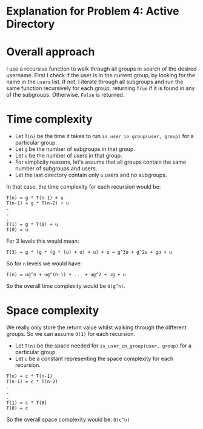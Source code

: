 # Explanation for Problem 4: Active Directory

# Overall approach
I use a recursive function to walk through all groups in search of the desired username.
First I check if the user is in the current group, by looking for the name in the `users` list.
If not, I iterate through all subgroups and run the same function recursively for each group,
returning `True` if it is found in any of the subgroups. Otherwise, `False` is returned.

# Time complexity
- Let `T(n)` be the time it takes to run `is_user_in_group(user, group)` for a particular group.
- Let `g` be the number of subgroups in that group. 
- Let `u` be the number of users in that group.
- For simplicity reasons, let's assume that all groups contain the same number of
subgroups and users. 
- Let the last directory contain only `u` users and no subgroups.

In that case, the time complexity for each recursion would be:

```
T(n) = g * T(n-1) + u
T(n-1) = g * T(n-2) + u
.
.
.
T(1) = g * T(0) + u
T(0) = u
```

For 3 levels this would mean:

`T(3) = g * (g * (g * (u) + u) + u) + u = g^3u + g^2u + gu + u`

So for `n` levels we would have:

`T(n) = ug^n + ug^(n-1) + ... + ug^2 + ug + u`

So the overall time complexity would be `O(g^n)`.

# Space complexity
We really only store the return value whilst walking through the different groups. So we can assume
`O(1)` for each recursion.
- Let `T(n)` be the space needed for `is_user_in_group(user, group)` for a particular group.
- Let `c` be a constant representing the space complexity for each recursion. 

```
T(n) = c * T(n-1)
T(n-1) = c * T(n-2)
.
.
.
T(1) = c * T(0)
T(0) = c
```

So the overall space complexity would be: `O(c^n)`